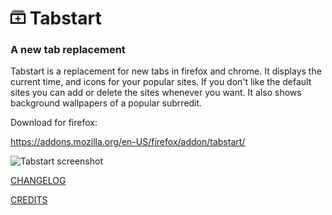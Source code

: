 # <img src="img/logo.png" width="24" height="24" alt="Tabstart"> Tabstart

### A new tab replacement

Tabstart is a replacement for new tabs in firefox and chrome. It displays the current time, and icons for your popular sites. If you don't like the 
default sites you can add or delete the sites whenever you want. It also shows background wallpapers of a popular subrredit.


Download for firefox:


<a href="https://addons.mozilla.org/en-US/firefox/addon/tabstart/">https://addons.mozilla.org/en-US/firefox/addon/tabstart/</a>



![Tabstart screenshot](https://i.imgur.com/LEPDYM2.jpg)

<a href="changelog.md">CHANGELOG</a>


<a href="credits.md">CREDITS</a>

